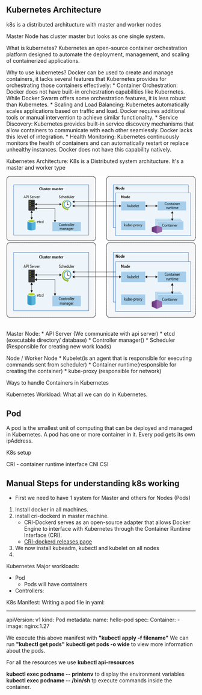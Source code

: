 

## Kubernetes Architecture

k8s is a distributed architucture with master and worker nodes

Master Node has cluster master but looks as one single system.


What is kubernetes?
Kubernetes an open-source container orchestration platform designed to automate the deployment, management, and scaling of containerized applications.

Why to use kubernetes?
Docker can be used to create and manage containers, it lacks several features that Kubernetes provides for orchestrating those containers effectively:
    * Container Orchestration: 
        Docker does not have built-in orchestration capabilities like Kubernetes. 
        While Docker Swarm offers some orchestration features, it is less robust than Kubernetes.
    * Scaling and Load Balancing: 
        Kubernetes automatically scales applications based on traffic and load. 
        Docker requires additional tools or manual intervention to achieve similar functionality.
    * Service Discovery: 
       Kubernetes provides built-in service discovery mechanisms that allow containers to communicate with each other seamlessly. 
        Docker lacks this level of integration.
    * Health Monitoring: 
        Kubernetes continuously monitors the health of containers and can automatically restart or replace unhealthy instances. 
        Docker does not have this capability natively.

Kubernetes Architecture:
K8s is a Distributed system architucture.
It's a master and worker type

![Kubernetes Architecture](../images/Kubernetes_1.webp)  
<img src="../images/kubernetes_1.webp" height="200">  

</br>
Master Node:
    * API Server (We communicate with api server)
    * etcd (executable directory/ database)
    * Controller manager()
    * Scheduler (Responsible for creating new work loads)

Node / Worker Node
     * Kubelet(is an agent that is responsible for executing commands sent from scheduler)
     * Container runtime(responsible for creating the container)
     * kube-proxy (responsible for network)


Ways to handle Containers in Kubernetes


Kubernetes Workload:
	What all we can do in Kubernetes.



## Pod
A pod is the smallest unit of computing that can be deployed and managed in Kubernetes.
A pod has one or more container in it.
Every pod gets its own ipAddress.


K8s setup

CRI - container runtime interface
CNI
CSI 
  
## Manual Steps for understanding k8s working  
- First we need to have 1 system for Master and others for Nodes (Pods)  
1. Install docker in all machines.
2. install cri-dockerd in master machine.
	* CRI-Dockerd serves as an open-source adapter that allows Docker Engine to interface with Kubernetes through the Container Runtime Interface (CRI).
	* [CRI-dockerd releases page](https://github.com/Mirantis/cri-dockerd/releases)
3. We now install kubeadm, kubectl and kubelet on all nodes
4. 




Kubernetes Major workloads:
* Pod
	* Pods will have containers
* Controllers:
	

K8s Manifest:
Writing a pod file in yaml:

---
apiVersion: v1
kind: Pod
metadata:
  name: hello-pod
spec:
  Container:
    - image: nginx:1.27 

We execute this above manifest with **"kubectl apply -f filename"**
We can run **"kubectl get pods"**
**kubectl get pods  -o wide** to view more information about the pods.


For all the resources we use **kubectl api-resources**

**kubectl exec podname -- printenv**  to display the environment variables 
**kubectl exec podname -- /bin/sh** tp execute commands inside the container.








